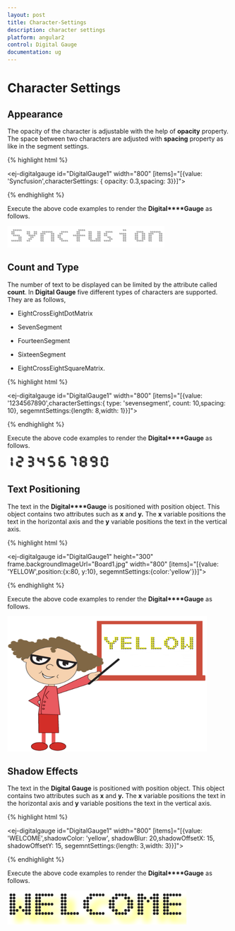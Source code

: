 ```yaml
---
layout: post
title: Character-Settings
description: character settings
platform: angular2
control: Digital Gauge
documentation: ug
---
```


# Character Settings

## Appearance

The opacity of the character is adjustable with the help of **opacity** property. The space between two characters are adjusted with **spacing** property as like in the segment settings.

{% highlight html %}

<ej-digitalgauge id="DigitalGauge1" width="800" [items]="[{value: 'Syncfusion',characterSettings: {
                                                                        opacity: 0.3,spacing: 3}}]">
</ej-digitalgauge>

{% endhighlight %}

Execute the above code examples to render the **Digital****Gauge** as follows.

![](Character-Settings_images/Character-Settings_img1.png)

## Count and Type

The number of text to be displayed can be limited by the attribute called **count**. In **Digital Gauge** five different types of characters are supported. They are as follows, 

  * EightCrossEightDotMatrix

  * SevenSegment

  * FourteenSegment

  * SixteenSegment 

  * EightCrossEightSquareMatrix.


{% highlight html %}

<ej-digitalgauge id="DigitalGauge1" width="800" [items]="[{value: '1234567890',characterSettings:{
            type: 'sevensegment', count: 10,spacing: 10}, segemntSettings:{length: 8,width: 1}}]">
</ej-digitalgauge>

{% endhighlight %}

Execute the above code examples to render the **Digital****Gauge** as follows.

![](Character-Settings_images/Character-Settings_img2.png)

## Text Positioning

The text in the **Digital****Gauge** is positioned with position object. This object contains two attributes such as **x** and **y.** The **x** variable positions the text in the horizontal axis and the **y** variable positions the text in the vertical axis.

{% highlight html %}

<ej-digitalgauge id="DigitalGauge1" height="300" frame.backgroundImageUrl="Board1.jpg" width="800"
             [items]="[{value: 'YELLOW',position:{x:80, y:10}, segemntSettings:{color:'yellow'}}]">
</ej-digitalgauge>

{% endhighlight %}


Execute the above code examples to render the **Digital****Gauge** as follows.


![](Character-Settings_images/Character-Settings_img3.png)

## Shadow Effects

The text in the **Digital Gauge** is positioned with position object. This object contains two attributes such as **x** and **y.** The **x** variable positions the text in the horizontal axis and **y** variable positions the text in the vertical axis.

{% highlight html %}

<ej-digitalgauge id="DigitalGauge1" width="800" [items]="[{value: 'WELCOME',shadowColor: 'yellow',
      shadowBlur: 20,shadowOffsetX: 15, shadowOffsetY: 15, segemntSettings:{length: 3,width: 3}}]">
</ej-digitalgauge>

{% endhighlight %}

Execute the above code examples to render the **Digital****Gauge** as follows.

![](Character-Settings_images/Character-Settings_img4.png)

